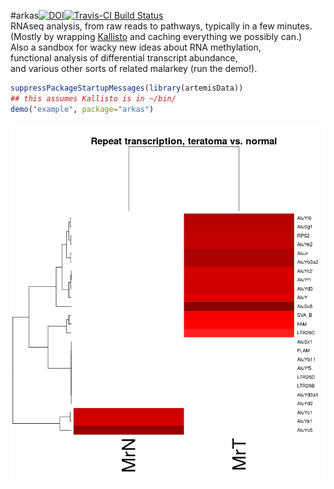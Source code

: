 #arkas[![DOI](https://zenodo.org/badge/doi/10.5281/zenodo.54752.svg)](http://dx.doi.org/10.5281/zenodo.54752)[![Travis-CI Build Status](https://travis-ci.org/RamsinghLab/arkas.svg?branch=master)](https://travis-ci.org/RamsinghLab/arkas)  
RNAseq analysis, from raw reads to pathways, typically in a few minutes.  
(Mostly by wrapping [Kallisto](http://pachterlab.github.io/kallisto/) and caching everything we possibly can.)  
Also a sandbox for wacky new ideas about RNA methylation,  
functional analysis of differential transcript abundance,  
and various other sorts of related malarkey (run the demo!).  


```R
suppressPackageStartupMessages(library(artemisData))
## this assumes Kallisto is in ~/bin/
demo("example", package="arkas")
```

![repeat expression](demo/example.png "Plot generated from example code")    
